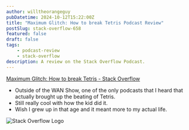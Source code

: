 ```yaml
---
author: willtheorangeguy
pubDatetime: 2024-10-12T15:22:00Z
title: "Maximum Glitch: How to break Tetris Podcast Review"
postSlug: stack-overflow-658
featured: false
draft: false
tags:
    - podcast-review
    - stack-overflow
description: A review on the Stack Overflow Podcast.
---
```


[Maximum Glitch: How to break Tetris - Stack Overflow](https://stackoverflow.blog/2024/01/09/maximum-glitch-how-to-break-tetris/)

-   Outside of the WAN Show, one of the only podcasts that I heard that actually brought up the beating of Tetris.
-   Still really cool with how the kid did it.
-   Wish I grew up in that age and it meant more to my actual life.

![Stack Overflow Logo](https://is1-ssl.mzstatic.com/image/thumb/Podcasts116/v4/6d/32/15/6d32155b-12ec-8d15-2f76-256e8e7f8dcf/mza_16949506039235574720.jpg/300x300bb.webp)

